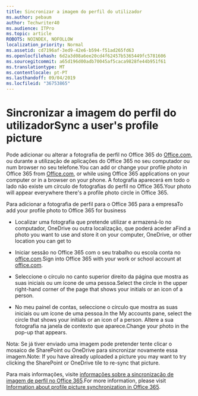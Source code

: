 ```yaml
---
title: Sincronizar a imagem do perfil do utilizador
ms.author: pebaum
author: Techwriter40
ms.audience: ITPro
ms.topic: article
ROBOTS: NOINDEX, NOFOLLOW
localization_priority: Normal
ms.assetid: cd7196af-3ed9-42e6-b594-f51ad265fd63
ms.openlocfilehash: 6d2a3d08a6ee20cd4f62457b5365449fc5781606
ms.sourcegitcommit: a65d196d00adb70045af5caca9828fe44b951f61
ms.translationtype: MT
ms.contentlocale: pt-PT
ms.lasthandoff: 09/04/2019
ms.locfileid: "36753865"
---
```

# <a name="sync-a-users-profile-picture"></a><span data-ttu-id="f5650-102">Sincronizar a imagem do perfil do utilizador</span><span class="sxs-lookup"><span data-stu-id="f5650-102">Sync a user's profile picture</span></span>

<span data-ttu-id="f5650-103">Pode adicionar ou alterar a fotografia de perfil no Office 365 do [Office.com](http://www.office.com), ou durante a utilização de aplicações do Office 365 no seu computador ou num browser no seu telefone.</span><span class="sxs-lookup"><span data-stu-id="f5650-103">You can add or change your profile photo in Office 365 from [Office.com](http://www.office.com), or while using Office 365 applications on your computer or in a browser on your phone.</span></span> <span data-ttu-id="f5650-104">A fotografia aparecerá em todo o lado não existe um círculo de fotografias do perfil no Office 365.</span><span class="sxs-lookup"><span data-stu-id="f5650-104">Your photo will appear everywhere there's a profile photo circle in Office 365.</span></span>

<span data-ttu-id="f5650-105">Para adicionar a fotografia de perfil para o Office 365 para a empresa</span><span class="sxs-lookup"><span data-stu-id="f5650-105">To add your profile photo to Office 365 for business</span></span>

- <span data-ttu-id="f5650-106">Localizar uma fotografia que pretende utilizar e armazená-lo no computador, OneDrive ou outra localização, que poderá aceder a</span><span class="sxs-lookup"><span data-stu-id="f5650-106">Find a photo you want to use and store it on your computer, OneDrive, or other location you can get to</span></span>

- <span data-ttu-id="f5650-107">Iniciar sessão no Office 365 com o seu trabalho ou escola conta no [office.com](http://www.office.com).</span><span class="sxs-lookup"><span data-stu-id="f5650-107">Sign into Office 365 with your work or school account at [office.com](http://www.office.com).</span></span>

- <span data-ttu-id="f5650-108">Seleccione o círculo no canto superior direito da página que mostra as suas iniciais ou um ícone de uma pessoa.</span><span class="sxs-lookup"><span data-stu-id="f5650-108">Select the circle in the upper right-hand corner of the page that shows your initials or an icon of a person.</span></span>

- <span data-ttu-id="f5650-109">No meu painel de contas, seleccione o círculo que mostra as suas iniciais ou um ícone de uma pessoa.</span><span class="sxs-lookup"><span data-stu-id="f5650-109">In the My accounts pane, select the circle that shows your initials or an icon of a person.</span></span> <span data-ttu-id="f5650-110">Altere a sua fotografia na janela de contexto que aparece.</span><span class="sxs-lookup"><span data-stu-id="f5650-110">Change your photo in the pop-up that appears.</span></span>

<span data-ttu-id="f5650-111">Nota: Se já tiver enviado uma imagem pode pretender tente clicar o mosaico de SharePoint ou OneDrive para sincronizar novamente essa imagem.</span><span class="sxs-lookup"><span data-stu-id="f5650-111">Note: If you have already uploaded a picture you may want to try clicking the SharePoint or OneDrive tile to re-sync that picture.</span></span>

<span data-ttu-id="f5650-112">Para mais informações, visite [informações sobre a sincronização de imagem de perfil no Office 365](https://support.office.com/article/information-about-profile-picture-synchronization-in-office-365-20594d76-d054-4af4-a660-401133e3d48a).</span><span class="sxs-lookup"><span data-stu-id="f5650-112">For more information, please visit [Information about profile picture synchronization in Office 365](https://support.office.com/article/information-about-profile-picture-synchronization-in-office-365-20594d76-d054-4af4-a660-401133e3d48a).</span></span>
